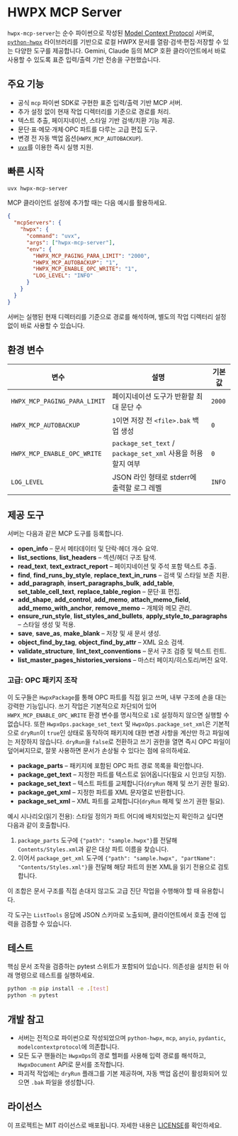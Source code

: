 # HWPX MCP Server

`hwpx-mcp-server`는 순수 파이썬으로 작성된 [Model Context Protocol](https://github.com/modelcontextprotocol/specification) 서버로,
[`python-hwpx`](https://github.com/airmang/python-hwpx) 라이브러리를 기반으로 로컬 HWPX 문서를 열람·검색·편집·저장할 수
있는 다양한 도구를 제공합니다. Gemini, Claude 등의 MCP 호환 클라이언트에서 바로 사용할 수 있도록 표준 입력/출력 기반
전송을 구현했습니다.

## 주요 기능

- 공식 `mcp` 파이썬 SDK로 구현한 표준 입력/출력 기반 MCP 서버.
- 추가 설정 없이 현재 작업 디렉터리를 기준으로 경로를 처리.
- 텍스트 추출, 페이지네이션, 스타일 기반 검색/치환 기능 제공.
- 문단·표·메모·개체·OPC 파트를 다루는 고급 편집 도구.
- 변경 전 자동 백업 옵션(`HWPX_MCP_AUTOBACKUP`).
- [`uvx`](https://github.com/astral-sh/uv)를 이용한 즉시 실행 지원.

## 빠른 시작

```bash
uvx hwpx-mcp-server
```

MCP 클라이언트 설정에 추가할 때는 다음 예시를 활용하세요.

```json
{
  "mcpServers": {
    "hwpx": {
      "command": "uvx",
      "args": ["hwpx-mcp-server"],
      "env": {
        "HWPX_MCP_PAGING_PARA_LIMIT": "2000",
        "HWPX_MCP_AUTOBACKUP": "1",
        "HWPX_MCP_ENABLE_OPC_WRITE": "1",
        "LOG_LEVEL": "INFO"
      }
    }
  }
}
```

서버는 실행된 현재 디렉터리를 기준으로 경로를 해석하며, 별도의 작업 디렉터리 설정 없이 바로 사용할 수 있습니다.

## 환경 변수

| 변수 | 설명 | 기본값 |
| --- | --- | --- |
| `HWPX_MCP_PAGING_PARA_LIMIT` | 페이지네이션 도구가 반환할 최대 문단 수 | `2000` |
| `HWPX_MCP_AUTOBACKUP` | `1`이면 저장 전 `<file>.bak` 백업 생성 | `0` |
| `HWPX_MCP_ENABLE_OPC_WRITE` | `package_set_text` / `package_set_xml` 사용을 허용할지 여부 | `0` |
| `LOG_LEVEL` | JSON 라인 형태로 stderr에 출력할 로그 레벨 | `INFO` |

## 제공 도구

서버는 다음과 같은 MCP 도구를 등록합니다.

- **open_info** – 문서 메타데이터 및 단락·헤더 개수 요약.
- **list_sections**, **list_headers** – 섹션/헤더 구조 탐색.
- **read_text**, **text_extract_report** – 페이지네이션 및 주석 포함 텍스트 추출.
- **find**, **find_runs_by_style**, **replace_text_in_runs** – 검색 및 스타일 보존 치환.
- **add_paragraph**, **insert_paragraphs_bulk**, **add_table**, **set_table_cell_text**, **replace_table_region** – 문단·표 편집.
- **add_shape**, **add_control**, **add_memo**, **attach_memo_field**, **add_memo_with_anchor**, **remove_memo** – 개체와 메모 관리.
- **ensure_run_style**, **list_styles_and_bullets**, **apply_style_to_paragraphs** – 스타일 생성 및 적용.
- **save**, **save_as**, **make_blank** – 저장 및 새 문서 생성.
- **object_find_by_tag**, **object_find_by_attr** – XML 요소 검색.
- **validate_structure**, **lint_text_conventions** – 문서 구조 검증 및 텍스트 린트.
- **list_master_pages_histories_versions** – 마스터 페이지/히스토리/버전 요약.

### 고급: OPC 패키지 조작

이 도구들은 `HwpxPackage`를 통해 OPC 파트를 직접 읽고 쓰며, 내부 구조에 손을 대는 강력한 기능입니다. 쓰기 작업은 기본적으로 차단되어 있어 `HWPX_MCP_ENABLE_OPC_WRITE` 환경 변수를 명시적으로 `1`로 설정하지 않으면 실행할 수 없습니다. 또한 `HwpxOps.package_set_text` 및 `HwpxOps.package_set_xml`은 기본적으로 `dryRun`이 `true`인 상태로 동작하여 패키지에 대한 변경 사항을 계산만 하고 파일에는 저장하지 않습니다. `dryRun`을 `false`로 전환하고 쓰기 권한을 열면 즉시 OPC 파일이 덮어써지므로, 잘못 사용하면 문서가 손상될 수 있다는 점에 유의하세요.

- **package_parts** – 패키지에 포함된 OPC 파트 경로 목록을 확인합니다.
- **package_get_text** – 지정한 파트를 텍스트로 읽어옵니다(필요 시 인코딩 지정).
- **package_set_text** – 텍스트 파트를 교체합니다(`dryRun` 해제 및 쓰기 권한 필요).
- **package_get_xml** – 지정한 파트를 XML 문자열로 반환합니다.
- **package_set_xml** – XML 파트를 교체합니다(`dryRun` 해제 및 쓰기 권한 필요).

예시 시나리오(읽기 전용): 스타일 정의가 파트 어디에 배치되었는지 확인하고 싶다면 다음과 같이 호출합니다.

1. `package_parts` 도구에 `{"path": "sample.hwpx"}`를 전달해 `Contents/Styles.xml`과 같은 대상 파트 이름을 찾습니다.
2. 이어서 `package_get_xml` 도구에 `{"path": "sample.hwpx", "partName": "Contents/Styles.xml"}`을 전달해 해당 파트의 원본 XML을 읽기 전용으로 검토합니다.

이 조합은 문서 구조를 직접 손대지 않고도 고급 진단 작업을 수행해야 할 때 유용합니다.

각 도구는 `ListTools` 응답에 JSON 스키마로 노출되며, 클라이언트에서 호출 전에 입력을 검증할 수 있습니다.

## 테스트

핵심 문서 조작을 검증하는 pytest 스위트가 포함되어 있습니다. 의존성을 설치한 뒤 아래 명령으로
테스트를 실행하세요.

```bash
python -m pip install -e .[test]
python -m pytest
```

## 개발 참고

- 서버는 전적으로 파이썬으로 작성되었으며 `python-hwpx`, `mcp`, `anyio`, `pydantic`, `modelcontextprotocol`에 의존합니다.
- 모든 도구 핸들러는 `HwpxOps`의 경로 헬퍼를 사용해 입력 경로를 해석하고, `HwpxDocument` API로 문서를 조작합니다.
- 파괴적 작업에는 `dryRun` 플래그를 기본 제공하며, 자동 백업 옵션이 활성화되어 있으면 `.bak` 파일을 생성합니다.

## 라이선스

이 프로젝트는 MIT 라이선스로 배포됩니다. 자세한 내용은 [LICENSE](LICENSE)를 확인하세요.
